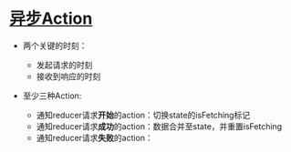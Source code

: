 # [异步Action](http://cn.redux.js.org/docs/advanced/AsyncActions.html)

- 两个关键的时刻：
    - 发起请求的时刻
    - 接收到响应的时刻

- 至少三种Action:
    - 通知reducer请求**开始**的action：切换state的isFetching标记
    - 通知reducer请求**成功**的action：数据合并至state，并重置isFetching
    - 通知reducer请求**失败**的action：